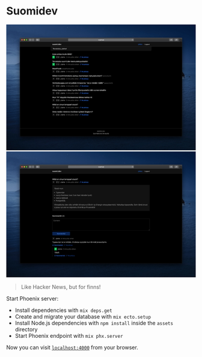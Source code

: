 # Suomidev 

![Screenshot of suomi.dev frontpage](./github/screenshot1.jpg)
![Screenshot of suomi.dev frontpage](./github/screenshot3.jpg)

> Like Hacker News, but for finns!

Start Phoenix server:

  * Install dependencies with `mix deps.get`
  * Create and migrate your database with `mix ecto.setup`
  * Install Node.js dependencies with `npm install` inside the `assets` directory
  * Start Phoenix endpoint with `mix phx.server`

Now you can visit [`localhost:4000`](http://localhost:4000) from your browser.
